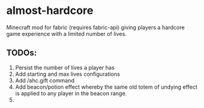 # almost-hardcore
Minecraft mod for fabric (requires fabric-api) giving players a hardcore game experience with a limited number of lives.

## TODOs:
1. Persist the number of lives a player has
2. Add starting and max lives configurations
3. Add /ahc.gift command
4. Add beacon/potion effect whereby the same old totem of undying effect is applied to any player in the beacon range.
5. 



